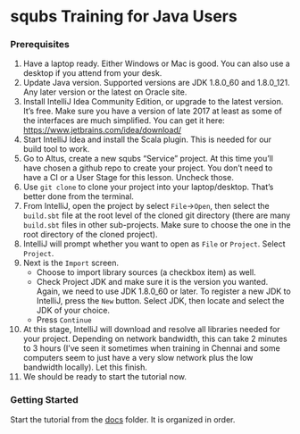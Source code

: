 # squbs Training for Java Users

### Prerequisites

1. Have a laptop ready. Either Windows or Mac is good. You can also use a desktop if you attend from your desk.
2. Update Java version. Supported versions are JDK 1.8.0_60 and 1.8.0_121. Any later version or the latest on Oracle site.
3. Install IntelliJ Idea Community Edition, or upgrade to the latest version. It’s free. Make sure you have a version of late 2017 at least as some of the interfaces are much simplified. You can get it here: https://www.jetbrains.com/idea/download/
4. Start IntelliJ Idea and install the Scala plugin. This is needed for our build tool to work.
5. Go to Altus, create a new squbs “Service” project. At this time you’ll have chosen a github repo to create your project. You don’t need to have a CI or a User Stage for this lesson. Uncheck those.
6. Use `git clone` to clone your project into your laptop/desktop. That’s better done from the terminal.
7. From IntelliJ, open the project by select `File`->`Open`, then select the `build.sbt` file at the root level of the cloned git directory (there are many `build.sbt` files in other sub-projects. Make sure to choose the one in the root directory of the cloned project).
8. IntelliJ will prompt whether you want to open as `File` or `Project`. Select `Project`.
9. Next is the `Import` screen.
   *  Choose to import library sources (a checkbox item) as well.
   *  Check Project JDK and make sure it is the version you wanted. Again, we need to use JDK 1.8.0_60 or later. To register a new JDK to IntelliJ, press the `New` button. Select JDK, then locate and select the JDK of your choice.
   *  Press `Continue`
10. At this stage, IntelliJ will download and resolve all libraries needed for your project. Depending on network bandwidth, this can take 2 minutes to 3 hours (I’ve seen it sometimes when training in Chennai and some computers seem to just have a very slow network plus the low bandwidth locally). Let this finish.
11. We should be ready to start the tutorial now.

### Getting Started

Start the tutorial from the [docs](docs) folder. It is organized in order.